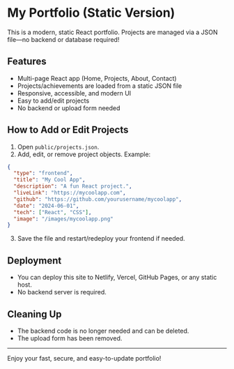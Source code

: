 # My Portfolio (Static Version)

This is a modern, static React portfolio. Projects are managed via a JSON file—no backend or database required!

## Features

- Multi-page React app (Home, Projects, About, Contact)
- Projects/achievements are loaded from a static JSON file
- Responsive, accessible, and modern UI
- Easy to add/edit projects
- No backend or upload form needed

## How to Add or Edit Projects

1. Open `public/projects.json`.
2. Add, edit, or remove project objects. Example:

```json
{
  "type": "frontend",
  "title": "My Cool App",
  "description": "A fun React project.",
  "liveLink": "https://mycoolapp.com",
  "github": "https://github.com/yourusername/mycoolapp",
  "date": "2024-06-01",
  "tech": ["React", "CSS"],
  "image": "/images/mycoolapp.png"
}
```

3. Save the file and restart/redeploy your frontend if needed.

## Deployment

- You can deploy this site to Netlify, Vercel, GitHub Pages, or any static host.
- No backend server is required.

## Cleaning Up

- The backend code is no longer needed and can be deleted.
- The upload form has been removed.

---

Enjoy your fast, secure, and easy-to-update portfolio!
